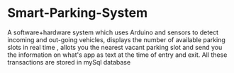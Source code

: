 # Smart-Parking-System
A software+hardware system which uses Arduino and sensors to detect incoming and out-going vehicles, displays the number of available parking slots in real time , allots you the nearest vacant parking slot and send you the information on what's app as text at the time of entry and exit. All these transactions are stored in mySql database
